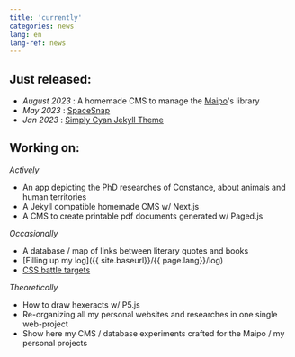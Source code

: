 ```yaml
---
title: 'currently'
categories: news
lang: en
lang-ref: news
---
```

## Just released: 
  - *August 2023* : A homemade CMS to manage the [Maipo](https://maiporennes.fr)'s library
  - *May 2023* : [SpaceSnap](https://pquod.github.io/spacesnap/)
  - *Jan 2023* : [Simply Cyan Jekyll Theme](https://pquod.github.io/simply-cyan-demo/)

## Working on:

*Actively*
  - An app depicting the PhD researches of Constance, about animals and human territories
  - A Jekyll compatible homemade CMS w/ Next.js
  - A CMS to create printable pdf documents generated w/ Paged.js

*Occasionally*
  - A database / map of links between literary quotes and books
  - [Filling up my log]({{ site.baseurl}}/{{ page.lang}}/log)
  - [CSS battle targets](https://cssbattle.dev/)

*Theoretically*
  - How to draw hexeracts w/ P5.js
  - Re-organizing all my personal websites and researches in one single web-project
  - Show here my CMS / database experiments crafted for the Maipo / my personal projects
